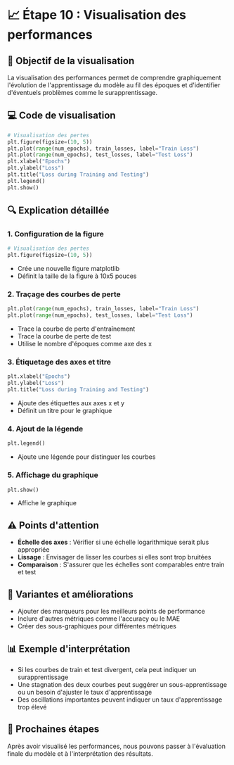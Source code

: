 # 📈 Étape 10 : Visualisation des performances

## 🎯 Objectif de la visualisation

La visualisation des performances permet de comprendre graphiquement l'évolution de l'apprentissage du modèle au fil des époques et d'identifier d'éventuels problèmes comme le surapprentissage.

## 💻 Code de visualisation

```python
# Visualisation des pertes
plt.figure(figsize=(10, 5))
plt.plot(range(num_epochs), train_losses, label="Train Loss")
plt.plot(range(num_epochs), test_losses, label="Test Loss")
plt.xlabel("Epochs")
plt.ylabel("Loss")
plt.title("Loss during Training and Testing")
plt.legend()
plt.show()
```

## 🔍 Explication détaillée

### 1. Configuration de la figure
```python
# Visualisation des pertes
plt.figure(figsize=(10, 5))
```
- Crée une nouvelle figure matplotlib
- Définit la taille de la figure à 10x5 pouces

### 2. Traçage des courbes de perte
```python
plt.plot(range(num_epochs), train_losses, label="Train Loss")
plt.plot(range(num_epochs), test_losses, label="Test Loss")

```
- Trace la courbe de perte d'entraînement
- Trace la courbe de perte de test
- Utilise le nombre d'époques comme axe des x

### 3. Étiquetage des axes et titre
```python
plt.xlabel("Epochs")
plt.ylabel("Loss")
plt.title("Loss during Training and Testing")
```
- Ajoute des étiquettes aux axes x et y
- Définit un titre pour le graphique

### 4. Ajout de la légende
```python
plt.legend()
```
- Ajoute une légende pour distinguer les courbes

### 5. Affichage du graphique

```python
plt.show()
```

- Affiche le graphique

## ⚠️ Points d'attention

- **Échelle des axes** : Vérifier si une échelle logarithmique serait plus appropriée
- **Lissage** : Envisager de lisser les courbes si elles sont trop bruitées
- **Comparaison** : S'assurer que les échelles sont comparables entre train et test

## 🔄 Variantes et améliorations

- Ajouter des marqueurs pour les meilleurs points de performance
- Inclure d'autres métriques comme l'accuracy ou le MAE
- Créer des sous-graphiques pour différentes métriques

## 📊 Exemple d'interprétation

- Si les courbes de train et test divergent, cela peut indiquer un surapprentissage
- Une stagnation des deux courbes peut suggérer un sous-apprentissage ou un besoin d'ajuster le taux d'apprentissage
- Des oscillations importantes peuvent indiquer un taux d'apprentissage trop élevé

## 🚀 Prochaines étapes

Après avoir visualisé les performances, nous pouvons passer à l'évaluation finale du modèle et à l'interprétation des résultats.















